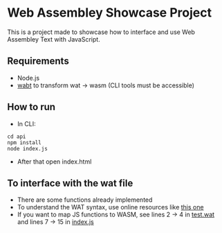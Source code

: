 # Web Assembley Showcase Project

This is a project made to showcase how to interface and use Web Assembley Text with JavaScript.

## Requirements
  - Node.js
  - [wabt](https://github.com/WebAssembly/wabt) to transform wat &rarr; wasm (CLI tools must be accessible)

## How to run
  - In CLI:
  ```
  cd api
  npm install
  node index.js 
  ```
  - After that open index.html

## To interface with the wat file
- There are some functions already implemented
- To understand the WAT syntax, use online resources like [this one](https://developer.mozilla.org/en-US/docs/WebAssembly/Understanding_the_text_format)
- If you want to map JS functions to WASM, see lines 2 &rarr; 4 in [test.wat]() and lines 7 &rarr; 15 in [index.js]()